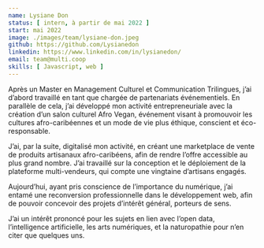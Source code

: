 ```yaml
---
name: Lysiane Don
status: [ intern, à partir de mai 2022 ]
start: mai 2022
image: ./images/team/lysiane-don.jpeg
github: https://github.com/Lysianedon
linkedin: https://www.linkedin.com/in/lysianedon/
email: team@multi.coop
skills: [ Javascript, web ]
---
```


Après un Master en Management Culturel et Communication Trilingues, j’ai d’abord travaillé en tant que chargée de partenariats événementiels. En parallèle de cela, j’ai développé mon activité entrepreneuriale avec la création d’un salon culturel Afro Vegan, événement visant à promouvoir les cultures afro-caribéennes et un mode de vie plus éthique, conscient et éco-responsable.

J’ai, par la suite, digitalisé mon activité, en créant une marketplace de vente de produits artisanaux afro-caribéens, afin de rendre l’offre accessible au plus grand nombre. J’ai travaillé sur la conception et le déploiement de la plateforme multi-vendeurs, qui compte une vingtaine d’artisans engagés.

Aujourd’hui, ayant pris conscience de l’importance du numérique, j’ai entamé une reconversion professionnelle dans le développement web, afin de pouvoir concevoir des projets d’intérêt général, porteurs de sens.

J’ai un intérêt prononcé pour les sujets en lien avec l’open data, l’intelligence artificielle, les arts numériques, et la naturopathie pour n’en citer que quelques uns.
